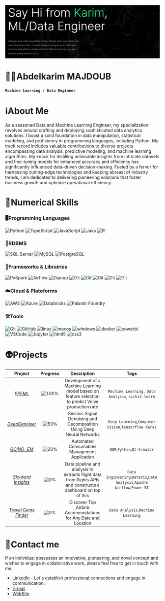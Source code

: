 <!--👋-Banner-->
<center><img alt="Header" src="https://github.com/KarimMAJDOUB/karimmajdoub/blob/main/cover.png"/></center>

# 🧑‍💻Abdelkarim MAJDOUB
**`Machine Learning / Data Engineer`**

# ℹ️About Me
As a seasoned Data and Machine Learning Engineer, my specialization revolves around crafting and deploying sophisticated data analytics solutions. I boast a solid foundation in data manipulation, statistical modeling, and proficiency in programming languages, including Python. My track record includes valuable contributions to diverse projects encompassing data analysis, predictive modeling, and machine learning algorithms. My knack for distilling actionable insights from intricate datasets and fine-tuning models for enhanced accuracy and efficiency has significantly influenced data-driven decision-making. Fueled by a fervor for harnessing cutting-edge technologies and keeping abreast of industry trends, I am dedicated to delivering pioneering solutions that foster business growth and optimize operational efficiency.

# 🚀Numerical Skills
### 🖥️Programming Languages
<!--Programming languages-->
<p>
  <img alt="Python" src="https://a11ybadges.com/badge?logo=python"/>
  <img alt="TypeScript" src="https://a11ybadges.com/badge?logo=typescript"/>
  <img alt="JavaScript" src="https://a11ybadges.com/badge?logo=javascript"/>
  <img alt="Java" src="https://a11ybadges.com/badge?logo=java"/>
  <img alt="R" src="https://a11ybadges.com/badge?logo=rstudio"/>
</p>

### 🔋RDBMS
<!--Platforms-->
<p>
  <img alt="SQL Server" src="https://a11ybadges.com/badge?logo=microsoftsqlserver"/>
  <img alt="MySQL" src="https://a11ybadges.com/badge?logo=mysql"/>
  <img alt="PostgreSQL" src="https://a11ybadges.com/badge?logo=postgresql"/>
</p>

### 🧮Frameworks & Librairies
<!--Frameworks-->
<p>
  <img alt="PySpark" src="https://a11ybadges.com/badge?logo=apachespark"/>
  <img alt="Airflow" src="https://a11ybadges.com/badge?logo=apacheairflow"/>
  <img alt="Django" src="https://a11ybadges.com/badge?logo=django"/>
  <img alt="Git" src="https://a11ybadges.com/badge?logo=pandas"/>
  <img alt="Git" src="https://a11ybadges.com/badge?logo=numpy"/>
  <img alt="Git" src="https://img.shields.io/badge/Matplotlib-%23ffffff.svg?style=for-the-badge&logo=Matplotlib&logoColor=black"/>
  <img alt="Git" src="https://a11ybadges.com/badge?logo=keras"/>
  <img alt="Git" src="https://a11ybadges.com/badge?logo=tensorflow"/>
</p>

### ☁️Cloud & Plateforms
<!--Tools-->
<p>
  <img alt="AWS" src="https://a11ybadges.com/badge?logo=amazonaws"/>
  <img alt="Azure" src="https://a11ybadges.com/badge?logo=microsoftazure"/>
  <img alt="Databricks" src="https://a11ybadges.com/badge?logo=databricks"/>
  <img alt="Palantir Foundry" src="https://a11ybadges.com/badge?logo=palantir"/>
</p>

### 🛠️Tools
<!--Tools-->
<p>
  <img alt="Git" src="https://a11ybadges.com/badge?logo=git"/>
  <img alt="GitHub" src="https://a11ybadges.com/badge?logo=github"/>
  <img alt="linux" src="https://a11ybadges.com/badge?logo=linux"/>
  <img alt="macos" src="https://a11ybadges.com/badge?logo=macos"/>
  <img alt="windows" src="https://a11ybadges.com/badge?logo=windows"/>
  <img alt="docker" src="https://a11ybadges.com/badge?logo=docker"/>
  <img alt="powerbi" src="https://a11ybadges.com/badge?logo=powerbi"/>
  <img alt="VSCode" src="https://a11ybadges.com/badge?logo=visualstudiocode"/>
  <img alt="Jupyter" src="https://a11ybadges.com/badge?logo=jupyter"/>
  <img alt="html5" src="https://a11ybadges.com/badge?logo=html5"/>
  <img alt="css3" src="https://a11ybadges.com/badge?logo=css3"/>
</p>

# 👽Projects 

Project|Progress |Description|Tags|
|:--:|:--:|:--:|:--:|
*[PPFML](https://discovervolve.com/2021/02/23/development-of-a-machine-learning-model-based-on-feature-selection-to-predict-volve-production-rate/?fbclid=IwAR3e1WuwUu2nB8w6ZyTKslGpi3UfgWXw-JaIThe1w40FVQE1MX66TuEsmME)*|![100%](https://progress-bar.dev/100)|Development of a Machine Learning model based on feature selection to predict Volve production rate| `Machine Learning` , `Data Analysis`, `sickit-learn`|
*[DeepDenoiser](https://github.com/KarimMAJDOUB/DeepDenoiser)*|![50%](https://progress-bar.dev/50)|Seismic Signal Denoising and Decomposition Using Deep Neural Networks|`Deep Learning`,`Computer Vision`,`Tensorflow Keras`|
*[GCINO-EM](https://github.com/KarimMAJDOUB/GCInO-EM)*|![20%](https://progress-bar.dev/20)|Automated Consumables Management Application| `OOP`,`Python`,`Qt-Creator`|
*[Skyward Insights]()*|![0%](https://progress-bar.dev/0)|Data pipeline and analysis to extracts flight data from flights APIs and constructs a dashboard on top of this|`Data Engineering`,`DataViz`,`Data Analysis`,`Apache Airflow`,`Power BI`|
*[Travel Gems Finder]()*|![0%](https://progress-bar.dev/0)|Discover Top Airbnb Accommodations for Any Date and Location| `Data Analysis`,`Machine Learning`|


# 💬Contact me
If an individual possesses an innovative, pioneering, and novel concept and wishes to engage in collaborative work, please feel free to get in touch with me.

* [LinkedIn](https://www.linkedin.com/in/abdelkarim-majdoub-ab3864110/) - Let's establish professional connections and engage in communication.
* [E-mail](abdelkarim.majdoub92@gmail.com)
* [WebSite]("")


